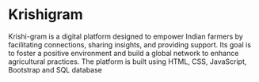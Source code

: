 # Krishigram
Krishi-gram is a digital platform designed to empower Indian farmers by  facilitating connections, sharing insights, and providing support. Its goal is to foster a  positive environment and build a global network to enhance agricultural practices. The  platform is built using HTML, CSS, JavaScript, Bootstrap and SQL database
